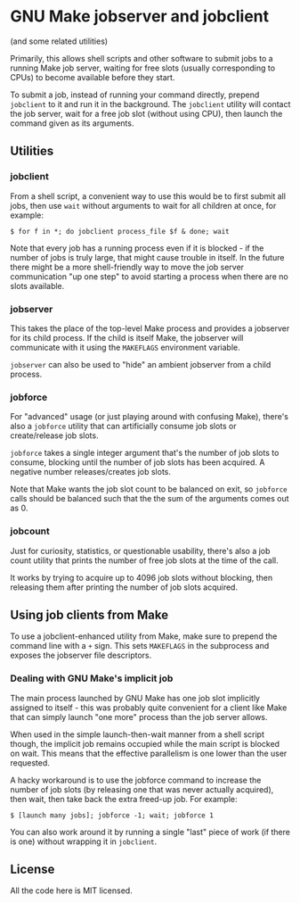 # GNU Make jobserver and jobclient #

(and some related utilities)

Primarily, this allows shell scripts and other software to submit jobs to a
running Make job server, waiting for free slots (usually corresponding to CPUs)
to become available before they start.

To submit a job, instead of running your command directly, prepend `jobclient`
to it and run it in the background. The `jobclient` utility will contact the
job server, wait for a free job slot (without using CPU), then launch the
command given as its arguments.


## Utilities ##

### jobclient ###

From a shell script, a convenient way to use this would be to first submit all
jobs, then use `wait` without arguments to wait for all children at once, for
example:

    $ for f in *; do jobclient process_file $f & done; wait

Note that every job has a running process even if it is blocked - if the number
of jobs is truly large, that might cause trouble in itself. In the future there
might be a more shell-friendly way to move the job server communication "up one
step" to avoid starting a process when there are no slots available.

### jobserver ###

This takes the place of the top-level Make process and provides a jobserver for
its child process. If the child is itself Make, the jobserver will communicate
with it using the `MAKEFLAGS` environment variable.

`jobserver` can also be used to "hide" an ambient jobserver from a child process.

### jobforce ###

For "advanced" usage (or just playing around with confusing Make), there's also
a `jobforce` utility that can artificially consume job slots or create/release
job slots.

`jobforce` takes a single integer argument that's the number of job slots to
consume, blocking until the number of job slots has been acquired. A negative
number releases/creates job slots.

Note that Make wants the job slot count to be balanced on exit, so `jobforce`
calls should be balanced such that the the sum of the arguments comes out as 0.

### jobcount ###

Just for curiosity, statistics, or questionable usability, there's also a job
count utility that prints the number of free job slots at the time of the call.

It works by trying to acquire up to 4096 job slots without blocking, then
releasing them after printing the number of job slots acquired.

## Using job clients from Make ##

To use a jobclient-enhanced utility from Make, make sure to prepend the command
line with a `+` sign. This sets `MAKEFLAGS` in the subprocess and exposes the
jobserver file descriptors.

### Dealing with GNU Make's implicit job ###

The main process launched by GNU Make has one job slot implicitly assigned to
itself - this was probably quite convenient for a client like Make that can
simply launch "one more" process than the job server allows.


When used in the simple launch-then-wait manner from a shell script though, the
implicit job remains occupied while the main script is blocked on wait. This
means that the effective parallelism is one lower than the user requested.

A hacky workaround is to use the jobforce command to increase the number of
job slots (by releasing one that was never actually acquired), then wait, then
take back the extra freed-up job. For example:

    $ [launch many jobs]; jobforce -1; wait; jobforce 1


You can also work around it by running a single "last" piece of work (if there
is one) without wrapping it in `jobclient`.

## License ##

All the code here is MIT licensed.
